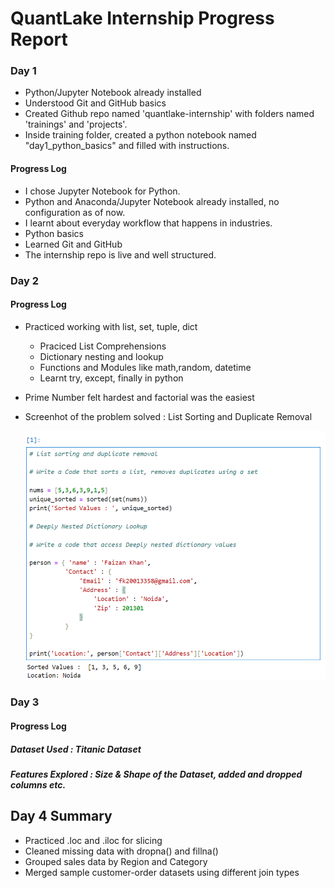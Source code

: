 # QuantLake Internship Progress Report

### Day 1


- Python/Jupyter Notebook already installed
- Understood Git and GitHub basics
- Created Github repo named 'quantlake-internship' with folders named 'trainings' and 'projects'.
- Inside training folder, created a python notebook named "day1_python_basics" and filled with instructions.


#### Progress Log

- I chose Jupyter Notebook for Python.
- Python and Anaconda/Jupyter Notebook already installed, no configuration as of now.
- I learnt about everyday workflow that happens in industries.
- Python basics
- Learned Git and GitHub
- The internship repo is live and well structured. 


### Day 2

#### Progress Log

- Practiced working with list, set, tuple, dict
   - Praciced List Comprehensions
   - Dictionary nesting and lookup
   - Functions and Modules like math,random, datetime
   - Learnt try, except, finally in python

- Prime Number felt hardest and factorial was the easiest

- Screenhot of the problem solved : List Sorting and Duplicate Removal

  <img src = "https://github.com/FaizanAhK/quantlake-internship/blob/main/images/Screenshot%202025-06-23%20184704.png">


### Day 3

#### Progress Log

##### Dataset Used : Titanic Dataset
##### Features Explored : Size & Shape of the Dataset, added and dropped columns etc.
##### 



## Day 4 Summary

- Practiced .loc and .iloc for slicing
- Cleaned missing data with dropna() and fillna()
- Grouped sales data by Region and Category
- Merged sample customer-order datasets using different join types
